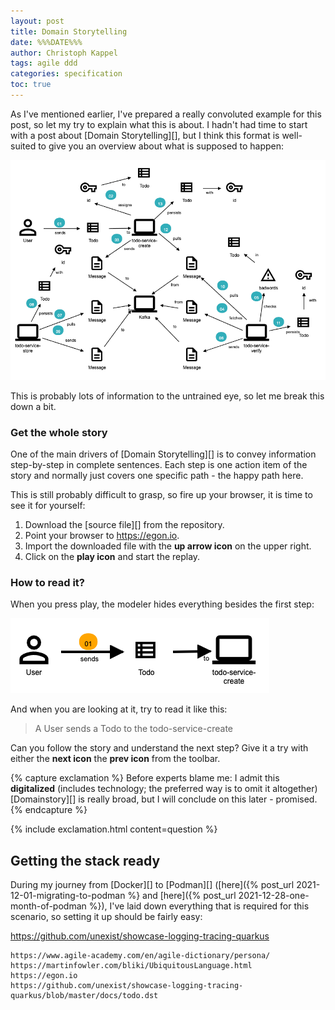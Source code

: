 ```yaml
---
layout: post
title: Domain Storytelling
date: %%%DATE%%%
author: Christoph Kappel
tags: agile ddd
categories: specification
toc: true
---
```

As I've mentioned earlier, I've prepared a really convoluted example for this post, so let my try
to explain what this is about.
I hadn't had time to start with a post about [Domain Storytelling][], but I think this format is
well-suited to give you an overview about what is supposed to happen:

![image](/assets/images/20220115-overview.png)

This is probably lots of information to the untrained eye, so let me break this down a bit.

### Get the whole story

One of the main drivers of [Domain Storytelling][] is to convey information step-by-step in
complete sentences.
Each step is one action item of the story and normally just covers one specific path - the happy
path here.

This is still probably difficult to grasp, so fire up your browser, it is time to see it for
yourself:

1. Download the [source file][] from the repository.
2. Point your browser to <https://egon.io>.
3. Import the downloaded file with the **up arrow icon** on the upper right.
4. Click on the **play icon** and start the replay.

### How to read it?

When you press play, the modeler hides everything besides the first step:

![image](/assets/images/20220115-step1.png)

And when you are looking at it, try to read it like this:

> A User sends a Todo to the todo-service-create

Can you follow the story and understand the next step? Give it a try with either the **next icon**
the **prev icon** from the toolbar.

{% capture exclamation %}
Before experts blame me: I admit this **digitalized** (includes technology; the preferred way is to
omit it altogether) [Domainstory][] is really broad, but I will conclude on this later - promised.
{% endcapture %}

{% include exclamation.html content=question %}

## Getting the stack ready

During my journey from [Docker][] to [Podman][]
([here]({% post_url 2021-12-01-migrating-to-podman %} and
[here]({% post_url 2021-12-28-one-month-of-podman %}), I've laid down everything that is required
for this scenario, so setting it up should be fairly easy:

<https://github.com/unexist/showcase-logging-tracing-quarkus>

```
https://www.agile-academy.com/en/agile-dictionary/persona/
https://martinfowler.com/bliki/UbiquitousLanguage.html
https://egon.io
https://github.com/unexist/showcase-logging-tracing-quarkus/blob/master/docs/todo.dst
```